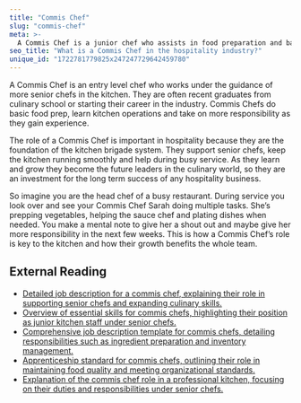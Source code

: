 ```yaml
---
title: "Commis Chef"
slug: "commis-chef"
meta: >-
  A Commis Chef is a junior chef who assists in food preparation and basic cooking tasks in kitchens of restaurants, cafes, and bars, gaining essential skills and experience.
seo_title: "What is a Commis Chef in the hospitality industry?"
unique_id: "1722781779825x247247729642459780"
---
```


A Commis Chef is an entry level chef who works under the guidance of more senior chefs in the kitchen. They are often recent graduates from culinary school or starting their career in the industry. Commis Chefs do basic food prep, learn kitchen operations and take on more responsibility as they gain experience.

The role of a Commis Chef is important in hospitality because they are the foundation of the kitchen brigade system. They support senior chefs, keep the kitchen running smoothly and help during busy service. As they learn and grow they become the future leaders in the culinary world, so they are an investment for the long term success of any hospitality business.

So imagine you are the head chef of a busy restaurant. During service you look over and see your Commis Chef Sarah doing multiple tasks. She’s prepping vegetables, helping the sauce chef and plating dishes when needed. You make a mental note to give her a shout out and maybe give her more responsibility in the next few weeks. This is how a Commis Chef’s role is key to the kitchen and how their growth benefits the whole team.

## External Reading

- [Detailed job description for a commis chef, explaining their role in supporting senior chefs and expanding culinary skills.](https://www.betterteam.com/commis-chef-job-description)
- [Overview of essential skills for commis chefs, highlighting their position as junior kitchen staff under senior chefs.](https://uk.indeed.com/career-advice/cvs-cover-letters/commis-chef-skills)
- [Comprehensive job description template for commis chefs, detailing responsibilities such as ingredient preparation and inventory management.](https://www.workstream.us/job-description/restaurant-commis-chef.html)
- [Apprenticeship standard for commis chefs, outlining their role in maintaining food quality and meeting organizational standards.](https://www.instituteforapprenticeships.org/apprenticeship-standards/commis-chef-v1-3)
- [Explanation of the commis chef role in a professional kitchen, focusing on their duties and responsibilities under senior chefs.](https://becomingachef.co.uk/what-is-a-commis-chef/)